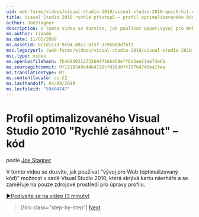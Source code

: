 ```yaml
---
uid: web-forms/videos/visual-studio-2010/visual-studio-2010-quick-hit-code-optimized-profile
title: Visual Studio 2010 rychlé přístupů – profil optimalizovaného kódu | Dokumentace Microsoftu
author: JoeStagner
description: V tomto videu se dozvíte, jak používat &quot;vývoj pro Web (optimalizovaný kód)&quot; profilu možnost v sadě Visual Studio 2010, která skrývá kartu návrháře a...
ms.author: riande
ms.date: 11/05/2009
ms.assetid: 8c1d1c73-9c04-49c2-b15f-3c95b80dfbf1
msc.legacyurl: /web-forms/videos/visual-studio-2010/visual-studio-2010-quick-hit-code-optimized-profile
msc.type: video
ms.openlocfilehash: fb468493127326947166d68eff6d3ee11e673e61
ms.sourcegitcommit: 0f1119340e4464720cfd16d0ff15764746ea1fea
ms.translationtype: MT
ms.contentlocale: cs-CZ
ms.lasthandoff: 04/09/2019
ms.locfileid: "59404747"
---
```

# <a name="visual-studio-2010-quick-hit---code-optimized-profile"></a>Profil optimalizovaného Visual Studio 2010 "Rychlé zasáhnout" – kód

podle [Joe Stagner](https://github.com/JoeStagner)

V tomto videu se dozvíte, jak používat &quot;vývoj pro Web (optimalizovaný kód)&quot; možnost v sadě Visual Studio 2010, která skrývá kartu návrháře a se zaměřuje na pouze zdrojové prostředí pro úpravy profilu. 

[&#9654;Podívejte se na video (3 minuty)](https://channel9.msdn.com/Blogs/ASP-NET-Site-Videos/visual-studio-2010-quick-hit-code-optimized-profile)

> [!div class="step-by-step"]
> [Next](visual-studio-2010-quick-hit-code-search-view-hierarchy.md)
